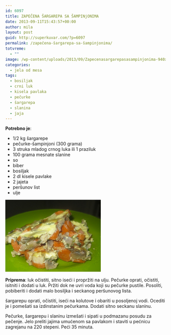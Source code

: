 ```yaml
---
id: 6097
title: ZAPEČENA ŠARGAREPA SA ŠAMPINjONIMA
date: 2013-09-11T15:43:57+00:00
author: mila
layout: post
guid: http://superkuvar.com/?p=6097
permalink: /zapečena-šargarepa-sa-šampinjonima/
totvreme:
  - ""
image: /wp-content/uploads/2013/09/Zapecenasargarepasasampinjonima-940x198.jpg
categories:
  - jela od mesa
tags:
  - bosiljak
  - crni luk
  - kisela pavlaka
  - pečurke
  - šargarepa
  - slanina
  - jaja
---
```

**Potrebno je**:

  * 1/2 kg šargarepe
  * pečurke-šampinjoni (300 grama)
  * 3 struka mladog crnog luka ili 1 praziluk
  * 100 grama mesnate slanine
  * so
  * biber
  * bosiljak
  * 2 dl kisele pavlake
  * 2 jajeta
  * peršunov list
  * ulje

[<img class="alignnone size-medium wp-image-6099" src="/wp-content/uploads/2013/09/Zapecenasargarepasasampinjonima-1024x768.jpg" alt="Zapecenasargarepasasampinjonima" width="300" height="225" />](/wp-content/uploads/2013/09/Zapecenasargarepasasampinjonima.jpg)

**Priprema**: luk očistiti, sitno iseći i propržiti na ulju. Pečurke oprati, očistiti, isitniti i dodati u luk. Pržiti dok ne uvri voda koji su pečurke pustile. Posoliti, pobiberiti i dodati malo bosiljka i seckanog peršunovog lista.

šargarepu oprati, očistiti, iseći na kolutove i obariti u posoljenoj vodi. Ocediti je i pomešati sa izdinstanim pečurkama. Dodati sitno seckanu slaninu.

Pečurke, šargarepu i slaninu izmešati i sipati u podmazanu posudu za pečenje. Jelo preliti jajima umućenom sa pavlakom i staviti u pećnicu zagrejanu na 220 stepeni. Peći 35 minuta.